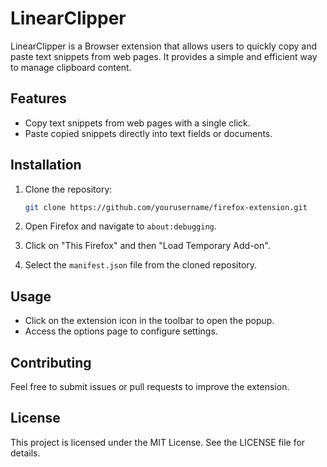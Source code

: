 # LinearClipper

LinearClipper is a Browser extension that allows users to quickly copy and paste text snippets from web pages. It provides a simple and efficient way to manage clipboard content.

## Features

- Copy text snippets from web pages with a single click.
- Paste copied snippets directly into text fields or documents.
<!-- - Manage and organize copied snippets for easy access. -->

## Installation

1. Clone the repository:

   ```bash
   git clone https://github.com/yourusername/firefox-extension.git
   ```

2. Open Firefox and navigate to `about:debugging`.
3. Click on "This Firefox" and then "Load Temporary Add-on".
4. Select the `manifest.json` file from the cloned repository.

## Usage

- Click on the extension icon in the toolbar to open the popup.
- Access the options page to configure settings.

## Contributing

Feel free to submit issues or pull requests to improve the extension.

## License

This project is licensed under the MIT License. See the LICENSE file for details.
